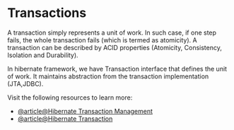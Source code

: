 # Transactions

A transaction simply represents a unit of work. In such case, if one step fails, the whole transaction fails (which is termed as atomicity). A transaction can be described by ACID properties (Atomicity, Consistency, Isolation and Durability).

In hibernate framework, we have Transaction interface that defines the unit of work. It maintains abstraction from the transaction implementation (JTA,JDBC).

Visit the following resources to learn more:

- [@article@Hibernate Transaction Management](https://www.javaguides.net/2018/12/hibernate-transaction-management-tutorial.html)
- [@article@Hibernate Transaction](https://www.w3schools.blog/hibernate-transaction-management)